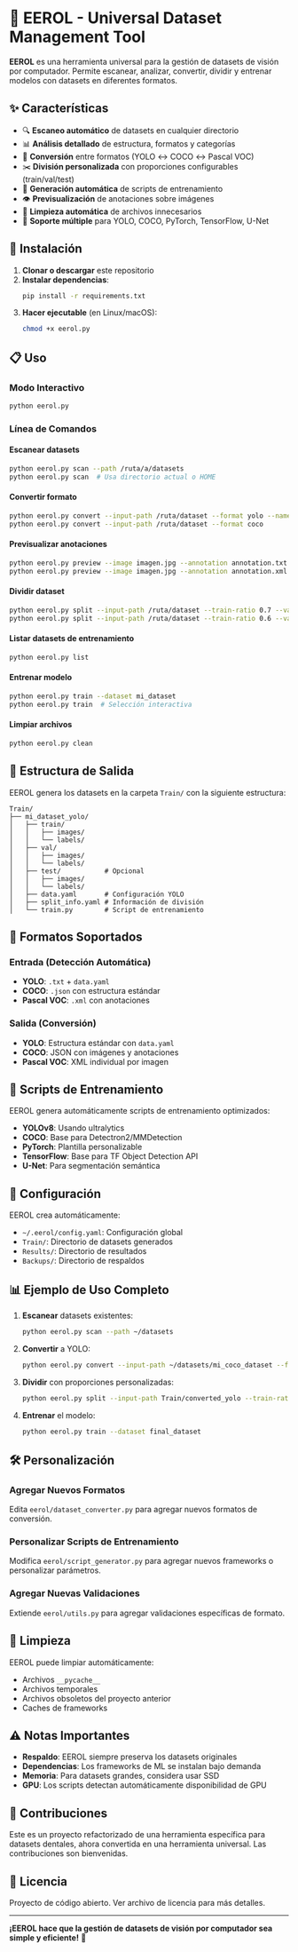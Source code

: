 # 🔧 EEROL - Universal Dataset Management Tool

**EEROL** es una herramienta universal para la gestión de datasets de visión por computador. Permite escanear, analizar, convertir, dividir y entrenar modelos con datasets en diferentes formatos.

## ✨ Características

- 🔍 **Escaneo automático** de datasets en cualquier directorio
- 📊 **Análisis detallado** de estructura, formatos y categorías
- 🔄 **Conversión** entre formatos (YOLO ↔ COCO ↔ Pascal VOC)
- ✂️ **División personalizada** con proporciones configurables (train/val/test)
- 🚀 **Generación automática** de scripts de entrenamiento
- 👁️ **Previsualización** de anotaciones sobre imágenes
- 🧹 **Limpieza automática** de archivos innecesarios
- 🎯 **Soporte múltiple** para YOLO, COCO, PyTorch, TensorFlow, U-Net

## 🚀 Instalación

1. **Clonar o descargar** este repositorio
2. **Instalar dependencias**:
   ```bash
   pip install -r requirements.txt
   ```
3. **Hacer ejecutable** (en Linux/macOS):
   ```bash
   chmod +x eerol.py
   ```

## 📋 Uso

### Modo Interactivo

```bash
python eerol.py
```

### Línea de Comandos

#### Escanear datasets

```bash
python eerol.py scan --path /ruta/a/datasets
python eerol.py scan  # Usa directorio actual o HOME
```

#### Convertir formato

```bash
python eerol.py convert --input-path /ruta/dataset --format yolo --name mi_dataset
python eerol.py convert --input-path /ruta/dataset --format coco
```

#### Previsualizar anotaciones

```bash
python eerol.py preview --image imagen.jpg --annotation annotation.txt --format yolo
python eerol.py preview --image imagen.jpg --annotation annotation.xml --format pascal_voc
```

#### Dividir dataset

```bash
python eerol.py split --input-path /ruta/dataset --train-ratio 0.7 --val-ratio 0.3
python eerol.py split --input-path /ruta/dataset --train-ratio 0.6 --val-ratio 0.2 --test-ratio 0.2
```

#### Listar datasets de entrenamiento

```bash
python eerol.py list
```

#### Entrenar modelo

```bash
python eerol.py train --dataset mi_dataset
python eerol.py train  # Selección interactiva
```

#### Limpiar archivos

```bash
python eerol.py clean
```

## 📁 Estructura de Salida

EEROL genera los datasets en la carpeta `Train/` con la siguiente estructura:

```
Train/
├── mi_dataset_yolo/
│   ├── train/
│   │   ├── images/
│   │   └── labels/
│   ├── val/
│   │   ├── images/
│   │   └── labels/
│   ├── test/           # Opcional
│   │   ├── images/
│   │   └── labels/
│   ├── data.yaml       # Configuración YOLO
│   ├── split_info.yaml # Información de división
│   └── train.py        # Script de entrenamiento
```

## 🎯 Formatos Soportados

### Entrada (Detección Automática)

- **YOLO**: `.txt` + `data.yaml`
- **COCO**: `.json` con estructura estándar
- **Pascal VOC**: `.xml` con anotaciones

### Salida (Conversión)

- **YOLO**: Estructura estándar con `data.yaml`
- **COCO**: JSON con imágenes y anotaciones
- **Pascal VOC**: XML individual por imagen

## 🚀 Scripts de Entrenamiento

EEROL genera automáticamente scripts de entrenamiento optimizados:

- **YOLOv8**: Usando ultralytics
- **COCO**: Base para Detectron2/MMDetection
- **PyTorch**: Plantilla personalizable
- **TensorFlow**: Base para TF Object Detection API
- **U-Net**: Para segmentación semántica

## 🔧 Configuración

EEROL crea automáticamente:

- `~/.eerol/config.yaml`: Configuración global
- `Train/`: Directorio de datasets generados
- `Results/`: Directorio de resultados
- `Backups/`: Directorio de respaldos

## 📊 Ejemplo de Uso Completo

1. **Escanear** datasets existentes:

   ```bash
   python eerol.py scan --path ~/datasets
   ```

2. **Convertir** a YOLO:

   ```bash
   python eerol.py convert --input-path ~/datasets/mi_coco_dataset --format yolo --name converted_yolo
   ```

3. **Dividir** con proporciones personalizadas:

   ```bash
   python eerol.py split --input-path Train/converted_yolo --train-ratio 0.8 --val-ratio 0.2 --name final_dataset
   ```

4. **Entrenar** el modelo:
   ```bash
   python eerol.py train --dataset final_dataset
   ```

## 🛠️ Personalización

### Agregar Nuevos Formatos

Edita `eerol/dataset_converter.py` para agregar nuevos formatos de conversión.

### Personalizar Scripts de Entrenamiento

Modifica `eerol/script_generator.py` para agregar nuevos frameworks o personalizar parámetros.

### Agregar Nuevas Validaciones

Extiende `eerol/utils.py` para agregar validaciones específicas de formato.

## 🧹 Limpieza

EEROL puede limpiar automáticamente:

- Archivos `__pycache__`
- Archivos temporales
- Archivos obsoletos del proyecto anterior
- Caches de frameworks

## ⚠️ Notas Importantes

- **Respaldo**: EEROL siempre preserva los datasets originales
- **Dependencias**: Los frameworks de ML se instalan bajo demanda
- **Memoria**: Para datasets grandes, considera usar SSD
- **GPU**: Los scripts detectan automáticamente disponibilidad de GPU

## 🤝 Contribuciones

Este es un proyecto refactorizado de una herramienta específica para datasets dentales, ahora convertida en una herramienta universal. Las contribuciones son bienvenidas.

## 📄 Licencia

Proyecto de código abierto. Ver archivo de licencia para más detalles.

---

**¡EEROL hace que la gestión de datasets de visión por computador sea simple y eficiente!** 🚀
